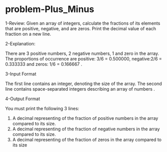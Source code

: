 # problem-Plus_Minus

1-Review:
Given an array of integers, calculate the fractions of its elements that are positive, negative, and are zeros. Print the decimal value of each fraction on a new line.

2-Explanation:

There are 3 positive numbers, 2 negative numbers, 1 and zero in the array.
The proportions of occurrence are positive: 3/6 = 0.500000, negative:2/6 = 0.333333 and zeros: 1/6 = 0.166667 . 

3-Input Format

The first line contains an integer, denoting the size of the array.
The second line contains space-separated integers describing an array of numbers .

4-Output Format

You must print the following 3 lines:

   1. A decimal representing of the fraction of positive numbers in the array compared to its size.
   2. A decimal representing of the fraction of negative numbers in the array compared to its size.
   3. A decimal representing of the fraction of zeros in the array compared to its size

